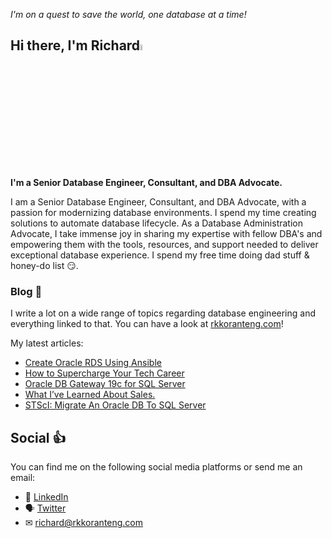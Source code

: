 _I'm on a quest to save the world, one database at a time!_

## Hi there, I'm Richard<a href="https://www.rkkoranteng.com/"><img src="https://media.giphy.com/media/hvRJCLFzcasrR4ia7z/giphy.gif" width="5%"></a>

<strong>I'm a Senior Database Engineer, Consultant, and DBA Advocate.</strong>

I am a Senior Database Engineer, Consultant, and DBA Advocate, with a passion for modernizing database environments. I spend my time creating solutions to automate database lifecycle. As a Database Administration Advocate, I take immense joy in sharing my expertise with fellow DBA's and empowering them with the tools, resources, and support needed to deliver exceptional database experience. I spend my free time doing dad stuff & honey-do list 😏.

### Blog 📝
I write a lot on a wide range of topics regarding database engineering and everything linked to that. You can have a look at [rkkoranteng.com](https://www.rkkoranteng.com)!

My latest articles:
<!-- BLOG-POST-LIST:START -->
- [Create Oracle RDS Using Ansible](https://rkkoranteng.com/2021/09/27/create-oracle-rds-using-ansible/)
- [How to Supercharge Your Tech Career](https://rkkoranteng.com/2021/09/24/blueprint-to-supercharge-your-tech-career/)
- [Oracle DB Gateway 19c  for SQL Server](https://rkkoranteng.com/2021/09/20/oracle-database-gateway-19c-deployment-for-sql-server/)
- [What I’ve Learned About Sales.](https://rkkoranteng.com/2021/09/14/what-ive-learned-about-sales/)
- [STScI: Migrate An Oracle DB To SQL Server](https://rkkoranteng.com/2021/08/09/stsci-migrate-an-oracle-db-to-sql-server/)
<!-- BLOG-POST-LIST:END -->

## Social 👍
You can find me on the following social media platforms or send me an email:
* 👔  [LinkedIn](https://www.linkedin.com/in/richard-koranteng-20942a125?trk=prof-samename-name)
* 🗣  [Twitter](https://twitter.com/RKKoranteng)
* ✉  [richard@rkkoranteng.com](mailto:richard@rkkoranteng.com)
